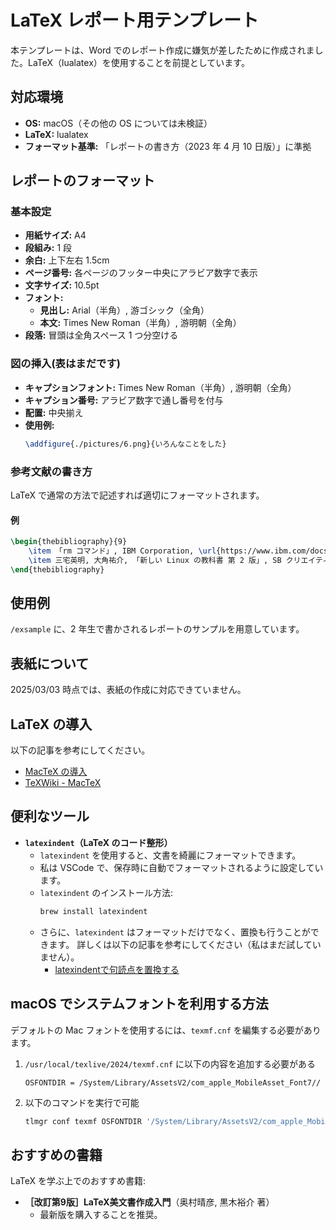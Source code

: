 # LaTeX レポート用テンプレート

本テンプレートは、Word でのレポート作成に嫌気が差したために作成されました。LaTeX（lualatex）を使用することを前提としています。

## 対応環境
- **OS:** macOS（その他の OS については未検証）
- **LaTeX:** lualatex
- **フォーマット基準:** 「レポートの書き方（2023 年 4 月 10 日版）」に準拠

## レポートのフォーマット

### 基本設定
- **用紙サイズ:** A4
- **段組み:** 1 段
- **余白:** 上下左右 1.5cm
- **ページ番号:** 各ページのフッター中央にアラビア数字で表示
- **文字サイズ:** 10.5pt
- **フォント:**
  - **見出し:** Arial（半角）, 游ゴシック（全角）
  - **本文:** Times New Roman（半角）, 游明朝（全角）
- **段落:** 冒頭は全角スペース 1 つ分空ける

### 図の挿入(表はまだです)
- **キャプションフォント:** Times New Roman（半角）, 游明朝（全角）
- **キャプション番号:** アラビア数字で通し番号を付与
- **配置:** 中央揃え
- **使用例:**
  ```latex
  \addfigure{./pictures/6.png}{いろんなことをした}
  ```

### 参考文献の書き方
LaTeX で通常の方法で記述すれば適切にフォーマットされます。

#### 例
```latex
\begin{thebibliography}{9}
    \item 「rm コマンド」, IBM Corporation, \url{https://www.ibm.com/docs/ja/aix/7.2?topic=r-rm-command}, \today（非推奨）参照。
    \item 三宅英明, 大角祐介, 「新しい Linux の教科書 第 2 版」, SB クリエイティブ, pp.52-53, 2024.
\end{thebibliography}
```

## 使用例
`/exsample` に、2 年生で書かされるレポートのサンプルを用意しています。

## 表紙について
2025/03/03 時点では、表紙の作成に対応できていません。

## LaTeX の導入
以下の記事を参考にしてください。
- [MacTeX の導入](https://qiita.com/tofu/items/6f590abb11a344b1fe7a)
- [TeXWiki - MacTeX](https://texwiki.texjp.org/?MacTeX#t244993f)

## 便利なツール
- **`latexindent`（LaTeX のコード整形）**
  - `latexindent` を使用すると、文書を綺麗にフォーマットできます。
  - 私は VSCode で、保存時に自動でフォーマットされるように設定しています。
  - `latexindent` のインストール方法:
    ```sh
    brew install latexindent
    ```
  - さらに、`latexindent` はフォーマットだけでなく、置換も行うことができます。
    詳しくは以下の記事を参考にしてください（私はまだ試していません）。
    - [latexindentで句読点を置換する](https://zenn.dev/mimifuwa/articles/a0606b0a421836)

## macOS でシステムフォントを利用する方法
デフォルトの Mac フォントを使用するには、`texmf.cnf` を編集する必要があります。

1. `/usr/local/texlive/2024/texmf.cnf` に以下の内容を追加する必要がある
   ```
   OSFONTDIR = /System/Library/AssetsV2/com_apple_MobileAsset_Font7//
   ```
2. 以下のコマンドを実行で可能
   ```sh
   tlmgr conf texmf OSFONTDIR '/System/Library/AssetsV2/com_apple_MobileAsset_Font7//'
   ```

## おすすめの書籍
LaTeX を学ぶ上でのおすすめ書籍:
- **［改訂第9版］LaTeX美文書作成入門**（奥村晴彦, 黒木裕介 著）
  - 最新版を購入することを推奨。
